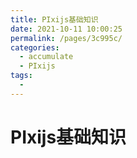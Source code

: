```yaml
---
title: PIxijs基础知识
date: 2021-10-11 10:00:25
permalink: /pages/3c995c/
categories:
  - accumulate
  - PIxijs
tags:
  - 
---
```

# PIxijs基础知识